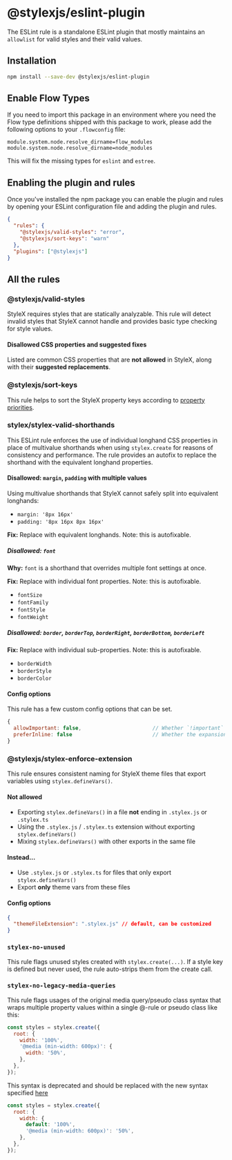 # @stylexjs/eslint-plugin

The ESLint rule is a standalone ESLint plugin that mostly maintains an
`allowlist` for valid styles and their valid values.

## Installation

```sh
npm install --save-dev @stylexjs/eslint-plugin
```

## Enable Flow Types

If you need to import this package in an environment where you need the Flow
type definitions shipped with this package to work, please add the following
options to your `.flowconfig` file:

```
module.system.node.resolve_dirname=flow_modules
module.system.node.resolve_dirname=node_modules
```

This will fix the missing types for `eslint` and `estree`.

## Enabling the plugin and rules

Once you've installed the npm package you can enable the plugin and rules by
opening your ESLint configuration file and adding the plugin and rules.

```json
{
  "rules": {
    "@stylexjs/valid-styles": "error",
    "@stylexjs/sort-keys": "warn"
  },
  "plugins": ["@stylexjs"]
}
```

## All the rules

### @stylexjs/valid-styles

StyleX requires styles that are statically analyzable. This rule will detect
invalid styles that StyleX cannot handle and provides basic type checking for
style values.

#### Disallowed CSS properties and suggested fixes

Listed are common CSS properties that are **not allowed** in StyleX, along with
their **suggested replacements**.

### @stylexjs/sort-keys

This rule helps to sort the StyleX property keys according to
[property priorities](https://github.com/facebook/stylex/blob/main/packages/shared/src/utils/property-priorities.js).

### stylex/stylex-valid-shorthands

This ESLint rule enforces the use of individual longhand CSS properties in place
of multivalue shorthands when using `stylex.create` for reasons of consistency
and performance. The rule provides an autofix to replace the shorthand with the
equivalent longhand properties.

#### Disallowed: `margin`, `padding` with multiple values

Using multivalue shorthands that StyleX cannot safely split into equivalent
longhands:

- `margin: '8px 16px'`
- `padding: '8px 16px 8px 16px'`

**Fix:** Replace with equivalent longhands. Note: this is autofixable.

##### Disallowed: `font`

**Why:** `font` is a shorthand that overrides multiple font settings at once.

**Fix:** Replace with individual font properties. Note: this is autofixable.

- `fontSize`
- `fontFamily`
- `fontStyle`
- `fontWeight`

##### Disallowed: `border`, `borderTop`, `borderRight`, `borderBottom`, `borderLeft`

**Fix:** Replace with individual sub-properties. Note: this is autofixable.

- `borderWidth`
- `borderStyle`
- `borderColor`

#### Config options

This rule has a few custom config options that can be set.

```js
{
  allowImportant: false,                       // Whether `!important` is allowed
  preferInline: false                          // Whether the expansion uses logical direction properties over physical
}
```

### @stylexjs/stylex-enforce-extension

This rule ensures consistent naming for StyleX theme files that export variables
using `stylex.defineVars()`.

#### Not allowed

- Exporting `stylex.defineVars()` in a file **not** ending in `.stylex.js` or
  `.stylex.ts`
- Using the `.stylex.js` / `.stylex.ts` extension without exporting
  `stylex.defineVars()`
- Mixing `stylex.defineVars()` with other exports in the same file

#### Instead...

- Use `.stylex.js` or `.stylex.ts` for files that only export
  `stylex.defineVars()`
- Export **only** theme vars from these files

#### Config options

```json
{
  "themeFileExtension": ".stylex.js" // default, can be customized
}
```

### `stylex-no-unused`

This rule flags unused styles created with `stylex.create(...)`. If a style key
is defined but never used, the rule auto-strips them from the create call.

### `stylex-no-legacy-media-queries`

This rule flags usages of the original media query/pseudo class syntax that
wraps multiple property values within a single @-rule or pseudo class like this:

```js
const styles = stylex.create({
  root: {
    width: '100%',
    '@media (min-width: 600px)': {
      width: '50%',
    },
  },
});
```

This syntax is deprecated and should be replaced with the new syntax specified
[here](https://stylexjs.com/docs/learn/styling-ui/defining-styles/#media-queries-and-other--rules)

```js
const styles = stylex.create({
  root: {
    width: {
      default: '100%',
      '@media (min-width: 600px)': '50%',
    },
  },
});
```
